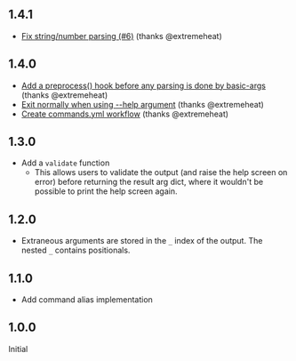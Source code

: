 ## 1.4.1
* [Fix string/number parsing (#6)](https://github.com/extremeheat/node-basic-args/commit/18a3aa49efab910ed38d7f5dea22b6d4bf15fc5d) (thanks @extremeheat)

## 1.4.0
* [Add a preprocess() hook before any parsing is done by basic-args](https://github.com/extremeheat/node-basic-args/commit/c7a9af15aa0412957a6d5d9291a9c0f889604b2a) (thanks @extremeheat)
* [Exit normally when using --help argument](https://github.com/extremeheat/node-basic-args/commit/fc39c812f0331261557aec5b9821119fedd1e444) (thanks @extremeheat)
* [Create commands.yml workflow](https://github.com/extremeheat/node-basic-args/commit/7923f73bd516afb39f1e6c27b0048433ec3f9a67) (thanks @extremeheat)

## 1.3.0
* Add a `validate` function
  * This allows users to validate the output (and raise the help screen on error) before returning the result arg dict, where it wouldn't be possible to print the help screen again.

## 1.2.0
* Extraneous arguments are stored in the `_` index of the output. The nested `_` contains positionals.

## 1.1.0
* Add command alias implementation 

## 1.0.0

Initial